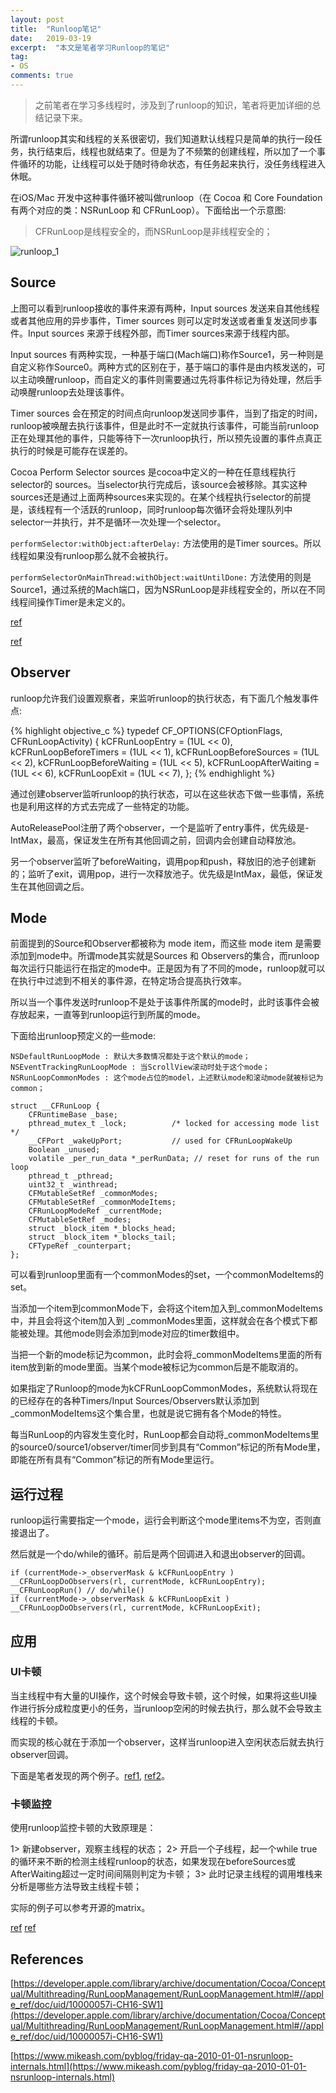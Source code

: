 ```yaml
---
layout: post
title:  "Runloop笔记"
date:   2019-03-19
excerpt:  "本文是笔者学习Runloop的笔记"
tag:
- OS
comments: true
---
```


> 之前笔者在学习多线程时，涉及到了runloop的知识，笔者将更加详细的总结记录下来。

所谓runloop其实和线程的关系很密切，我们知道默认线程只是简单的执行一段任务，执行结束后，线程也就结束了。但是为了不频繁的创建线程，所以加了一个事件循环的功能，让线程可以处于随时待命状态，有任务起来执行，没任务线程进入休眠。

在iOS/Mac 开发中这种事件循环被叫做runloop（在 Cocoa 和 Core Foundation 有两个对应的类：NSRunLoop 和 CFRunLoop）。下面给出一个示意图:

> CFRunLoop是线程安全的，而NSRunLoop是非线程安全的；

![runloop_1]({{site.url}}/assets/images/blog/runloop.jpg)

## Source

上图可以看到runloop接收的事件来源有两种，Input sources 发送来自其他线程或者其他应用的异步事件，Timer sources 则可以定时发送或者重复发送同步事件。Input sources 来源于线程外部，而Timer sources来源于线程内部。

Input sources 有两种实现，一种基于端口(Mach端口)称作Source1，另一种则是自定义称作Source0。两种方式的区别在于，基于端口的事件是由内核发送的，可以主动唤醒runloop，而自定义的事件则需要通过先将事件标记为待处理，然后手动唤醒runloop去处理该事件。

Timer sources 会在预定的时间点向runloop发送同步事件，当到了指定的时间，runloop被唤醒去执行该事件，但是此时不一定就执行该事件，可能当前runloop正在处理其他的事件，只能等待下一次runloop执行，所以预先设置的事件点真正执行的时候是可能存在误差的。

Cocoa Perform Selector sources 是cocoa中定义的一种在任意线程执行selector的 sources。当selector执行完成后，该source会被移除。其实这种sources还是通过上面两种sources来实现的。在某个线程执行selector的前提是，该线程有一个活跃的runloop，同时runloop每次循环会将处理队列中selector一并执行，并不是循环一次处理一个selector。

`performSelector:withObject:afterDelay:` 方法使用的是Timer sources。所以线程如果没有runloop那么就不会被执行。

`performSelectorOnMainThread:withObject:waitUntilDone:` 方法使用的则是Source1，通过系统的Mach端口，因为NSRunLoop是非线程安全的，所以在不同线程间操作Timer是未定义的。

[ref](https://juejin.cn/post/6844903775816122375)

[ref](https://juejin.cn/post/6844903486677581831)
## Observer

runloop允许我们设置观察者，来监听runloop的执行状态，有下面几个触发事件点:

{% highlight objective_c %}
typedef CF_OPTIONS(CFOptionFlags, CFRunLoopActivity) {
    kCFRunLoopEntry = (1UL << 0),
    kCFRunLoopBeforeTimers = (1UL << 1),
    kCFRunLoopBeforeSources = (1UL << 2),
    kCFRunLoopBeforeWaiting = (1UL << 5),
    kCFRunLoopAfterWaiting = (1UL << 6),
    kCFRunLoopExit = (1UL << 7),
};
{% endhighlight %}

通过创建observer监听runloop的执行状态，可以在这些状态下做一些事情，系统也是利用这样的方式去完成了一些特定的功能。

AutoReleasePool注册了两个observer，一个是监听了entry事件，优先级是-IntMax，最高，保证发生在所有其他回调之前，回调内会创建自动释放池。

另一个observer监听了beforeWaiting，调用pop和push，释放旧的池子创建新的；监听了exit，调用pop，进行一次释放池子。优先级是IntMax，最低，保证发生在其他回调之后。

## Mode

前面提到的Source和Observer都被称为 mode item，而这些 mode item 是需要添加到mode中。所谓mode其实就是Sources 和 Observers的集合，而runloop每次运行只能运行在指定的mode中。正是因为有了不同的mode，runloop就可以在执行中过滤到不相关的事件源，在特定场合提高执行效率。

所以当一个事件发送时runloop不是处于该事件所属的mode时，此时该事件会被存放起来，一直等到runloop运行到所属的mode。

下面给出runloop预定义的一些mode:

```
NSDefaultRunLoopMode : 默认大多数情况都处于这个默认的mode；
NSEventTrackingRunLoopMode : 当ScrollView滚动时处于这个mode；
NSRunLoopCommonModes : 这个mode占位的model，上述默认mode和滚动mode就被标记为common；
```

```
struct __CFRunLoop {
    CFRuntimeBase _base;
    pthread_mutex_t _lock;			/* locked for accessing mode list */
    __CFPort _wakeUpPort;			// used for CFRunLoopWakeUp 
    Boolean _unused;
    volatile _per_run_data *_perRunData; // reset for runs of the run loop
    pthread_t _pthread;
    uint32_t _winthread;
    CFMutableSetRef _commonModes;
    CFMutableSetRef _commonModeItems;
    CFRunLoopModeRef _currentMode;
    CFMutableSetRef _modes;
    struct _block_item *_blocks_head;
    struct _block_item *_blocks_tail;
    CFTypeRef _counterpart;
};
```

可以看到runloop里面有一个commonModes的set，一个commonModeItems的set。

当添加一个item到commonMode下，会将这个item加入到_commonModeItems中，并且会将这个item加入到 _commonModes里面，这样就会在各个模式下都能被处理。其他mode则会添加到mode对应的timer数组中。

当把一个新的mode标记为common，此时会将_commonModeItems里面的所有item放到新的mode里面。当某个mode被标记为common后是不能取消的。

如果指定了Runloop的mode为kCFRunLoopCommonModes，系统默认将现在的已经存在的各种Timers/Input Sources/Observers默认添加到_commonModeItems这个集合里，也就是说它拥有各个Mode的特性。

每当RunLoop的内容发生变化时，RunLoop都会自动将_commonModeItems里的source0/source1/observer/timer同步到具有“Common”标记的所有Mode里，即能在所有具有“Common”标记的所有Mode里运行。

## 运行过程

runloop运行需要指定一个mode，运行会判断这个mode里items不为空，否则直接退出了。

然后就是一个do/while的循环。前后是两个回调进入和退出observer的回调。

```
if (currentMode->_observerMask & kCFRunLoopEntry ) __CFRunLoopDoObservers(rl, currentMode, kCFRunLoopEntry);
__CFRunLoopRun() // do/while()
if (currentMode->_observerMask & kCFRunLoopExit ) __CFRunLoopDoObservers(rl, currentMode, kCFRunLoopExit);
```
## 应用

### UI卡顿

当主线程中有大量的UI操作，这个时候会导致卡顿，这个时候，如果将这些UI操作进行拆分成粒度更小的任务，当runloop空闲的时候去执行，那么就不会导致主线程的卡顿。
 
而实现的核心就在于添加一个observer，这样当runloop进入空闲状态后就去执行observer回调。

下面是笔者发现的两个例子。[ref1](https://github.com/laizhenwei/SNRunLoop), [ref2](https://github.com/indulgeIn/YBTaskScheduler)。

### 卡顿监控

使用runloop监控卡顿的大致原理是：

1> 新建observer，观察主线程的状态；
2> 开启一个子线程，起一个while true的循环来不断的检测主线程runloop的状态，如果发现在beforeSources或AfterWaiting超过一定时间间隔则判定为卡顿；
3> 此时记录主线程的调用堆栈来分析是哪些方法导致主线程卡顿；

实际的例子可以参考开源的matrix。

[ref](https://mp.weixin.qq.com/s/mwigNxFTp2I4eqgERXAmNQ?scene=25#wechat_redirect)
[ref](https://github.com/Tencent/matrix/wiki/Matrix-for-iOS-macOS-%E5%8D%A1%E9%A1%BF%E7%9B%91%E6%8E%A7%E5%8E%9F%E7%90%86)

## References

[https://developer.apple.com/library/archive/documentation/Cocoa/Conceptual/Multithreading/RunLoopManagement/RunLoopManagement.html#//apple_ref/doc/uid/10000057i-CH16-SW1](https://developer.apple.com/library/archive/documentation/Cocoa/Conceptual/Multithreading/RunLoopManagement/RunLoopManagement.html#//apple_ref/doc/uid/10000057i-CH16-SW1)

[https://www.mikeash.com/pyblog/friday-qa-2010-01-01-nsrunloop-internals.html](https://www.mikeash.com/pyblog/friday-qa-2010-01-01-nsrunloop-internals.html)
